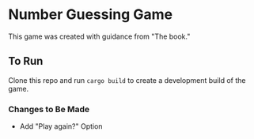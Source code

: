 # Number Guessing Game
This game was created with guidance from "The book."

## To Run
Clone this repo and run ``` cargo build ``` to create a development build of the game. 

### Changes to Be Made
- Add "Play again?" Option

